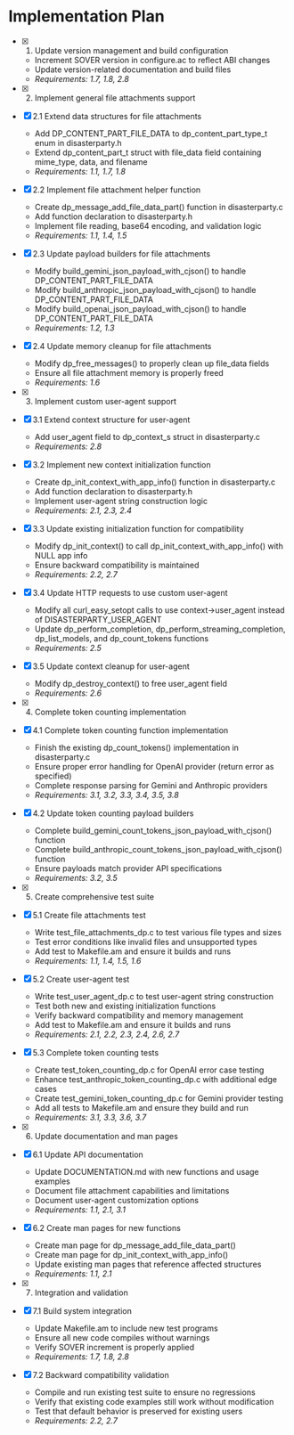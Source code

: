 # Implementation Plan

- [x] 1. Update version management and build configuration
  - Increment SOVER version in configure.ac to reflect ABI changes
  - Update version-related documentation and build files
  - _Requirements: 1.7, 1.8, 2.8_

- [x] 2. Implement general file attachments support
- [x] 2.1 Extend data structures for file attachments
  - Add DP_CONTENT_PART_FILE_DATA to dp_content_part_type_t enum in disasterparty.h
  - Extend dp_content_part_t struct with file_data field containing mime_type, data, and filename
  - _Requirements: 1.1, 1.7, 1.8_

- [x] 2.2 Implement file attachment helper function
  - Create dp_message_add_file_data_part() function in disasterparty.c
  - Add function declaration to disasterparty.h
  - Implement file reading, base64 encoding, and validation logic
  - _Requirements: 1.1, 1.4, 1.5_

- [x] 2.3 Update payload builders for file attachments
  - Modify build_gemini_json_payload_with_cjson() to handle DP_CONTENT_PART_FILE_DATA
  - Modify build_anthropic_json_payload_with_cjson() to handle DP_CONTENT_PART_FILE_DATA
  - Modify build_openai_json_payload_with_cjson() to handle DP_CONTENT_PART_FILE_DATA
  - _Requirements: 1.2, 1.3_

- [x] 2.4 Update memory cleanup for file attachments
  - Modify dp_free_messages() to properly clean up file_data fields
  - Ensure all file attachment memory is properly freed
  - _Requirements: 1.6_

- [x] 3. Implement custom user-agent support
- [x] 3.1 Extend context structure for user-agent
  - Add user_agent field to dp_context_s struct in disasterparty.c
  - _Requirements: 2.8_

- [x] 3.2 Implement new context initialization function
  - Create dp_init_context_with_app_info() function in disasterparty.c
  - Add function declaration to disasterparty.h
  - Implement user-agent string construction logic
  - _Requirements: 2.1, 2.3, 2.4_

- [x] 3.3 Update existing initialization function for compatibility
  - Modify dp_init_context() to call dp_init_context_with_app_info() with NULL app info
  - Ensure backward compatibility is maintained
  - _Requirements: 2.2, 2.7_

- [x] 3.4 Update HTTP requests to use custom user-agent
  - Modify all curl_easy_setopt calls to use context->user_agent instead of DISASTERPARTY_USER_AGENT
  - Update dp_perform_completion, dp_perform_streaming_completion, dp_list_models, and dp_count_tokens functions
  - _Requirements: 2.5_

- [x] 3.5 Update context cleanup for user-agent
  - Modify dp_destroy_context() to free user_agent field
  - _Requirements: 2.6_

- [x] 4. Complete token counting implementation
- [x] 4.1 Complete token counting function implementation
  - Finish the existing dp_count_tokens() implementation in disasterparty.c
  - Ensure proper error handling for OpenAI provider (return error as specified)
  - Complete response parsing for Gemini and Anthropic providers
  - _Requirements: 3.1, 3.2, 3.3, 3.4, 3.5, 3.8_

- [x] 4.2 Update token counting payload builders
  - Complete build_gemini_count_tokens_json_payload_with_cjson() function
  - Complete build_anthropic_count_tokens_json_payload_with_cjson() function
  - Ensure payloads match provider API specifications
  - _Requirements: 3.2, 3.5_

- [x] 5. Create comprehensive test suite
- [x] 5.1 Create file attachments test
  - Write test_file_attachments_dp.c to test various file types and sizes
  - Test error conditions like invalid files and unsupported types
  - Add test to Makefile.am and ensure it builds and runs
  - _Requirements: 1.1, 1.4, 1.5, 1.6_

- [x] 5.2 Create user-agent test
  - Write test_user_agent_dp.c to test user-agent string construction
  - Test both new and existing initialization functions
  - Verify backward compatibility and memory management
  - Add test to Makefile.am and ensure it builds and runs
  - _Requirements: 2.1, 2.2, 2.3, 2.4, 2.6, 2.7_

- [x] 5.3 Complete token counting tests
  - Create test_token_counting_dp.c for OpenAI error case testing
  - Enhance test_anthropic_token_counting_dp.c with additional edge cases
  - Create test_gemini_token_counting_dp.c for Gemini provider testing
  - Add all tests to Makefile.am and ensure they build and run
  - _Requirements: 3.1, 3.3, 3.6, 3.7_

- [x] 6. Update documentation and man pages
- [x] 6.1 Update API documentation
  - Update DOCUMENTATION.md with new functions and usage examples
  - Document file attachment capabilities and limitations
  - Document user-agent customization options
  - _Requirements: 1.1, 2.1, 3.1_

- [x] 6.2 Create man pages for new functions
  - Create man page for dp_message_add_file_data_part()
  - Create man page for dp_init_context_with_app_info()
  - Update existing man pages that reference affected structures
  - _Requirements: 1.1, 2.1_

- [x] 7. Integration and validation
- [x] 7.1 Build system integration
  - Update Makefile.am to include new test programs
  - Ensure all new code compiles without warnings
  - Verify SOVER increment is properly applied
  - _Requirements: 1.7, 1.8, 2.8_

- [x] 7.2 Backward compatibility validation
  - Compile and run existing test suite to ensure no regressions
  - Verify that existing code examples still work without modification
  - Test that default behavior is preserved for existing users
  - _Requirements: 2.2, 2.7_